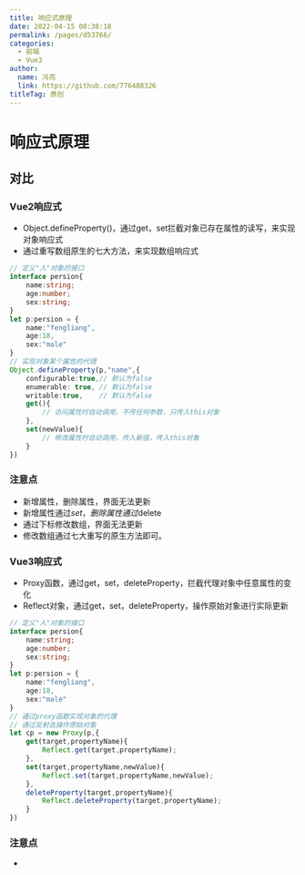 ```yaml
---
title: 响应式原理
date: 2022-04-15 08:38:18
permalink: /pages/d53766/
categories: 
  - 前端
  - Vue3
author: 
  name: 冯亮
  link: https://github.com/776488326
titleTag: 原创
---
```

# 响应式原理

## 对比

### Vue2响应式

- Object.defineProperty()，通过get，set拦截对象已存在属性的读写，来实现对象响应式
- 通过重写数组原生的七大方法，来实现数组响应式
```ts
// 定义"人"对象的接口
interface persion{
    name:string;
    age:number;
    sex:string;
}
let p:persion = {
    name:"fengliang",
    age:18,
    sex:"male"
}
// 实现对象某个属性的代理
Object.defineProperty(p,"name",{
    configurable:true,// 默认为false
    enumerable: true, // 默认为false
    writable:true,    // 默认为false
    get(){
        // 访问属性时自动调用，不传任何参数，只传入this对象
    },
    set(newValue){
        // 修改属性时自动调用，传入新值，传入this对象
    }
})

```

### 注意点

- 新增属性，删除属性，界面无法更新
- 新增属性通过$set，删除属性通过$delete
- 通过下标修改数组，界面无法更新
- 修改数组通过七大重写的原生方法即可。

### Vue3响应式

- Proxy函数，通过get，set，deleteProperty，拦截代理对象中任意属性的变化
- Reflect对象，通过get，set，deleteProperty，操作原始对象进行实际更新

```ts
// 定义"人"对象的接口
interface persion{
    name:string;
    age:number;
    sex:string;
}
let p:persion = {
    name:"fengliang",
    age:18,
    sex:"male"
}
// 通过proxy函数实现对象的代理
// 通过反射去操作原始对象
let cp = new Proxy(p,{
    get(target,propertyName){
        Reflect.get(target,propertyName);
    },
    set(target,propertyName,newValue){
        Reflect.set(target,propertyName,newValue);
    },
    deleteProperty(target,propertyName){
        Reflect.deleteProperty(target,propertyName);
    }
}) 
```

### 注意点

- 
